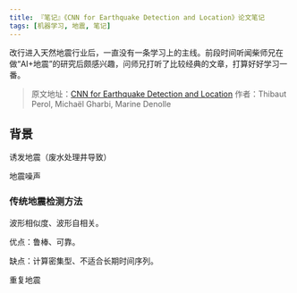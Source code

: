 ```yaml
---
title: 『笔记』《CNN for Earthquake Detection and Location》论文笔记
tags: [机器学习, 地震, 笔记]
---
```


改行进入天然地震行业后，一直没有一条学习上的主线。前段时间听闻柴师兄在做“AI+地震”的研究后颇感兴趣，问师兄打听了比较经典的文章，打算好好学习一番。

> 原文地址：[CNN for Earthquake Detection and Location](/assets/e1700578.full.pdf)
> 作者：Thibaut Perol, Michaël Gharbi, Marine Denolle



## 背景

诱发地震（废水处理井导致）

地震噪声

### 传统地震检测方法

波形相似度、波形自相关。

优点：鲁棒、可靠。

缺点：计算密集型、不适合长期时间序列。





重复地震

